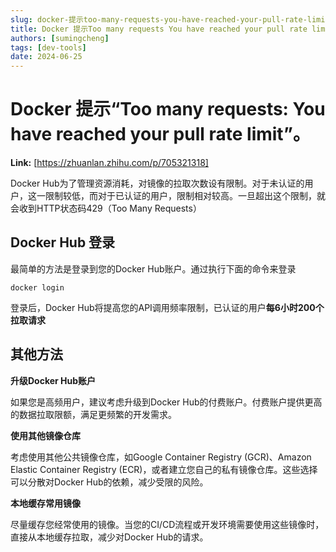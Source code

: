 ```yaml
---
slug: docker-提示too-many-requests-you-have-reached-your-pull-rate-limit
title: Docker 提示Too many requests You have reached your pull rate limit
authors: [sumingcheng]
tags: [dev-tools]
date: 2024-06-25
---
```


# Docker 提示“Too many requests: You have reached your pull rate limit”。



 **Link:** [https://zhuanlan.zhihu.com/p/705321318]



Docker Hub为了管理资源消耗，对镜像的拉取次数设有限制。对于未认证的用户，这一限制较低，而对于已认证的用户，限制相对较高。一旦超出这个限制，就会收到HTTP状态码429（Too Many Requests）

## Docker Hub 登录  

最简单的方法是登录到您的Docker Hub账户。通过执行下面的命令来登录

```
docker login
```

登录后，Docker Hub将提高您的API调用频率限制，已认证的用户**每6小时200个拉取请求**

## 其他方法  

**升级Docker Hub账户**

如果您是高频用户，建议考虑升级到Docker Hub的付费账户。付费账户提供更高的数据拉取限额，满足更频繁的开发需求。

**使用其他镜像仓库**

考虑使用其他公共镜像仓库，如Google Container Registry (GCR)、Amazon Elastic Container Registry (ECR)，或者建立您自己的私有镜像仓库。这些选择可以分散对Docker Hub的依赖，减少受限的风险。

**本地缓存常用镜像**

尽量缓存您经常使用的镜像。当您的CI/CD流程或开发环境需要使用这些镜像时，直接从本地缓存拉取，减少对Docker Hub的请求。